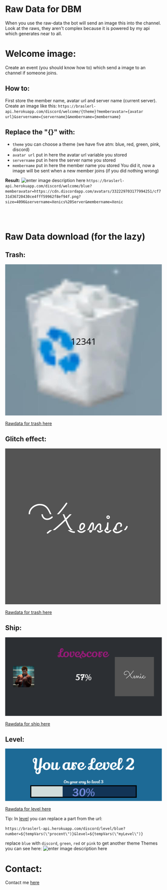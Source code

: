 

# Raw Data for DBM
When you use the raw-data the bot will send an image this into the channel.
Look at the raws, they aren't  complex because it is powered by my api which generates near to all.
# Welcome image:

Create an event (you should know how to) which send a image to an channel if someone joins.

## How to:

First store the member name, avatar url and server name (current server).
Create an image like this:
`https://braslerl-api.herokuapp.com/discord/welcome/{theme}?memberavatar={avatar url}&servername={servername}&membername={membername}`

## Replace the "{}" with:

 - `theme` you can choose a theme (we have five atm: blue, red, green, pink, discord)
 - `avatar url` put in here the avatar url variable you stored
 - `servername` put in here the server name you stored
 - `membername` put in here the member name you stored
 You did it, now a image will be sent when a new member joins (if you did nothing wrong)

**Result:**
![enter image description here](https://braslerl-api.herokuapp.com/discord/welcome/blue?memberavatar=https://cdn.discordapp.com/avatars/332229703177994251/cf731d36720430ce4fff59962f8ef94f.png?size=4096&servername=Xenics%20Server&membername=Xenic)
`https://braslerl-api.herokuapp.com/discord/welcome/blue?memberavatar=https://cdn.discordapp.com/avatars/332229703177994251/cf731d36720430ce4fff59962f8ef94f.png?size=4096&servername=Xenics%20Server&membername=Xenic`


<br>

<br>

# Raw Data download (for the lazy)
## Trash:

![](img/trash.jpg)


[Rawdata for trash here](raw/trash.txt)

## Glitch effect:

![](img/glitch.gif)

[Rawdata for trash here](raw/trash.txt)

## Ship:


![](img/ship.png)

[Rawdata for ship here](raw/ship.txt)

## Level:


![](img/level.png)

[Rawdata for level here](raw/level.txt)

Tip:
In [level](raw/level.txt) you can replace a part from the url:

`https://braslerl-api.herokuapp.com/discord/level/blue?number=${tempVars(\"procent\")}&level=${tempVars(\"myLevel\")}`

replace `blue` with `discord`, `green`, `red` or  `pink` to get another theme
Themes you can see here:
![enter image description here](https://braslerl-api.herokuapp.com/discord/level/themes)

# Contact:
Contact me [here](https://braslerl-api.herokuapp.com/contact)
